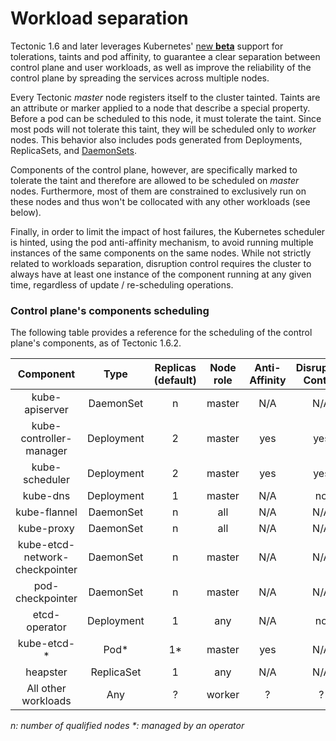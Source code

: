 # Workload separation

Tectonic 1.6 and later leverages Kubernetes' [new __beta__][doc-taints] support 
for tolerations, taints and pod affinity, to guarantee a clear separation 
between control plane and user workloads, as well as improve the reliability 
of the control plane by spreading the services across multiple nodes.

Every Tectonic _master_ node registers itself to the cluster tainted.
Taints are an attribute or marker applied to a node that describe a special 
property. Before a pod can be scheduled to this node, it must tolerate the 
taint. Since most pods will not tolerate this taint, they will be scheduled only
to _worker_ nodes. This behavior also includes pods generated from Deployments, 
ReplicaSets, and [DaemonSets][ds-tolerations].

Components of the control plane, however, are specifically marked to tolerate
the taint and therefore are allowed to be scheduled on _master_ nodes. 
Furthermore, most of them are constrained to exclusively run on these nodes and
thus won't be collocated with any other workloads (see below).

Finally, in order to limit the impact of host failures, the Kubernetes scheduler
is hinted, using the pod anti-affinity mechanism, to avoid running multiple 
instances of the same components on the same nodes. While not strictly related 
to workloads separation, disruption control requires the cluster to always have
at least one instance of the component running at any given time, regardless of
update / re-scheduling operations.

### Control plane's components scheduling

The following table provides a reference for the scheduling of the control 
plane's components, as of Tectonic 1.6.2.

|            Component           |    Type    | Replicas (default) | Node role | Anti-Affinity | Disruption Control |
|:------------------------------:|:----------:|:------------------:|:---------:|:-------------:|:------------------:|
|         kube-apiserver         |  DaemonSet |          n         |   master  |      N/A      | N/A                |
|     kube-controller-manager    | Deployment |          2         |   master  |      yes      | yes                |
|         kube-scheduler         | Deployment |          2         |   master  |      yes      | yes                |
|            kube-dns            | Deployment |          1         |   master  |      N/A      | no                 |
|          kube-flannel          |  DaemonSet |          n         |    all    |      N/A      | N/A                |
|           kube-proxy           |  DaemonSet |          n         |    all    |      N/A      | N/A                |
| kube-etcd-network-checkpointer |  DaemonSet |          n         |   master  |      N/A      | N/A                |
|        pod-checkpointer        |  DaemonSet |          n         |   master  |      N/A      | N/A                |
|          etcd-operator         | Deployment |          1         |    any    |      N/A      | no                 |
|            kube-etcd-*         |    Pod*    |         1*         |   master  |      yes      | N/A                |
|            heapster            | ReplicaSet |          1         |    any    |      N/A      | N/A                |
|       All other workloads      |     Any    |          ?         |   worker  |       ?       | ?                  |

_n: number of qualified nodes_
_*: managed by an operator_

[doc-taints]: https://kubernetes.io/docs/concepts/configuration/assign-pod-node/#taints-and-tolerations-beta-feature
[ds-tolerations]: https://github.com/kubernetes/kubernetes/pull/41172
